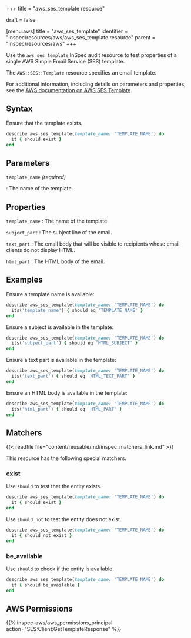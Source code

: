 +++
title = "aws_ses_template resource"

draft = false


[menu.aws]
title = "aws_ses_template"
identifier = "inspec/resources/aws/aws_ses_template resource"
parent = "inspec/resources/aws"
+++

Use the `aws_ses_template` InSpec audit resource to test properties of a single AWS Simple Email Service (SES) template.

The `AWS::SES::Template` resource specifies an email template.

For additional information, including details on parameters and properties, see the [AWS documentation on AWS SES Template](https://docs.aws.amazon.com/AWSCloudFormation/latest/UserGuide/aws-resource-ses-template.html).

## Syntax

Ensure that the template exists.

```ruby
describe aws_ses_template(template_name: 'TEMPLATE_NAME') do
  it { should exist }
end
```

## Parameters

`template_name` _(required)_

: The name of the template.

## Properties

`template_name`
: The name of the template.

`subject_part`
: The subject line of the email.

`text_part`
: The email body that will be visible to recipients whose email clients do not display HTML.

`html_part`
: The HTML body of the email.

## Examples

Ensure a template name is available:

```ruby
describe aws_ses_template(template_name: 'TEMPLATE_NAME') do
  its('template_name') { should eq 'TEMPLATE_NAME' }
end
```

Ensure a subject is available in the template:

```ruby
describe aws_ses_template(template_name: 'TEMPLATE_NAME') do
  its('subject_part') { should eq 'HTML_SUBJECT' }
end
```

Ensure a text part is available in the template:

```ruby
describe aws_ses_template(template_name: 'TEMPLATE_NAME') do
  its('text_part') { should eq 'HTML_TEXT_PART' }
end
```

Ensure an HTML body is available in the template:

```ruby
describe aws_ses_template(template_name: 'TEMPLATE_NAME') do
  its('html_part') { should eq 'HTML_PART' }
end
```

## Matchers

{{< readfile file="content/reusable/md/inspec_matchers_link.md" >}}

This resource has the following special matchers.

### exist

Use `should` to test that the entity exists.

```ruby
describe aws_ses_template(template_name: 'TEMPLATE_NAME') do
  it { should exist }
end
```

Use `should_not` to test the entity does not exist.

```ruby
describe aws_ses_template(template_name: 'TEMPLATE_NAME') do
  it { should_not exist }
end
```

### be_available

Use `should` to check if the entity is available.

```ruby
describe aws_ses_template(template_name: 'TEMPLATE_NAME') do
  it { should be_available }
end
```

## AWS Permissions

{{% inspec-aws/aws_permissions_principal action="SES:Client:GetTemplateResponse" %}}
